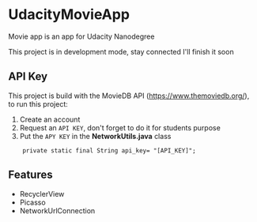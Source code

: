 # UdacityMovieApp

Movie app is an app for Udacity Nanodegree


This project is in development mode, stay connected I'll finish it soon


## API Key
This project is build with the MovieDB API (https://www.themoviedb.org/), to run this project:
1. Create an account
2. Request an `API KEY`, don't forget to do it for students purpose 
3. Put the `APY KEY` in the **NetworkUtils.java** class

```
    private static final String api_key= "[API_KEY]";
```

## Features

- RecyclerView
- Picasso
- NetworkUrlConnection

